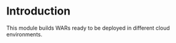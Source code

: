 Introduction
============

This module builds WARs ready to be deployed in different cloud environments.
